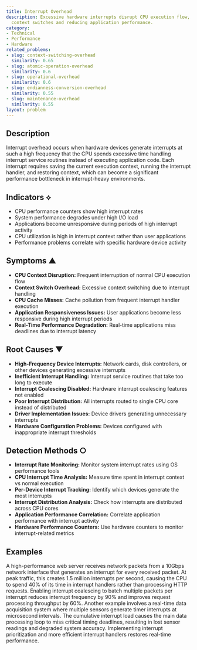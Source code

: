 ```yaml
---
title: Interrupt Overhead
description: Excessive hardware interrupts disrupt CPU execution flow, causing frequent
  context switches and reducing application performance.
category:
- Technical
- Performance
- Hardware
related_problems:
- slug: context-switching-overhead
  similarity: 0.65
- slug: atomic-operation-overhead
  similarity: 0.6
- slug: operational-overhead
  similarity: 0.6
- slug: endianness-conversion-overhead
  similarity: 0.55
- slug: maintenance-overhead
  similarity: 0.55
layout: problem
---
```


## Description

Interrupt overhead occurs when hardware devices generate interrupts at such a high frequency that the CPU spends excessive time handling interrupt service routines instead of executing application code. Each interrupt requires saving the current execution context, running the interrupt handler, and restoring context, which can become a significant performance bottleneck in interrupt-heavy environments.

## Indicators ⟡

- CPU performance counters show high interrupt rates
- System performance degrades under high I/O load
- Applications become unresponsive during periods of high interrupt activity
- CPU utilization is high in interrupt context rather than user applications
- Performance problems correlate with specific hardware device activity

## Symptoms ▲

- **CPU Context Disruption:** Frequent interruption of normal CPU execution flow
- **Context Switch Overhead:** Excessive context switching due to interrupt handling
- **CPU Cache Misses:** Cache pollution from frequent interrupt handler execution
- **Application Responsiveness Issues:** User applications become less responsive during high interrupt periods
- **Real-Time Performance Degradation:** Real-time applications miss deadlines due to interrupt latency

## Root Causes ▼

- **High-Frequency Device Interrupts:** Network cards, disk controllers, or other devices generating excessive interrupts
- **Inefficient Interrupt Handling:** Interrupt service routines that take too long to execute
- **Interrupt Coalescing Disabled:** Hardware interrupt coalescing features not enabled
- **Poor Interrupt Distribution:** All interrupts routed to single CPU core instead of distributed
- **Driver Implementation Issues:** Device drivers generating unnecessary interrupts
- **Hardware Configuration Problems:** Devices configured with inappropriate interrupt thresholds

## Detection Methods ○

- **Interrupt Rate Monitoring:** Monitor system interrupt rates using OS performance tools
- **CPU Interrupt Time Analysis:** Measure time spent in interrupt context vs normal execution
- **Per-Device Interrupt Tracking:** Identify which devices generate the most interrupts
- **Interrupt Distribution Analysis:** Check how interrupts are distributed across CPU cores
- **Application Performance Correlation:** Correlate application performance with interrupt activity
- **Hardware Performance Counters:** Use hardware counters to monitor interrupt-related metrics

## Examples

A high-performance web server receives network packets from a 10Gbps network interface that generates an interrupt for every received packet. At peak traffic, this creates 1.5 million interrupts per second, causing the CPU to spend 40% of its time in interrupt handlers rather than processing HTTP requests. Enabling interrupt coalescing to batch multiple packets per interrupt reduces interrupt frequency by 90% and improves request processing throughput by 60%. Another example involves a real-time data acquisition system where multiple sensors generate timer interrupts at microsecond intervals. The cumulative interrupt load causes the main data processing loop to miss critical timing deadlines, resulting in lost sensor readings and degraded system accuracy. Implementing interrupt prioritization and more efficient interrupt handlers restores real-time performance.